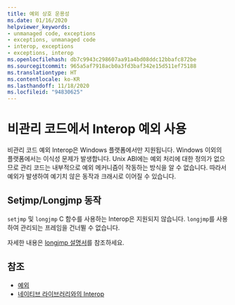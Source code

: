 ```yaml
---
title: 예외 상호 운용성
ms.date: 01/16/2020
helpviewer_keywords:
- unmanaged code, exceptions
- exceptions, unmanaged code
- interop, exceptions
- exceptions, interop
ms.openlocfilehash: db7c9943c298607aa91a4bd08ddc12bbafc872be
ms.sourcegitcommit: 965a5af7918acb0a3fd3baf342e15d511ef75188
ms.translationtype: HT
ms.contentlocale: ko-KR
ms.lasthandoff: 11/18/2020
ms.locfileid: "94830625"
---
```

# <a name="working-with-interop-exceptions-in-unmanaged-code"></a>비관리 코드에서 Interop 예외 사용

비관리 코드 예외 Interop은 Windows 플랫폼에서만 지원됩니다. Windows 이외의 플랫폼에서는 이식성 문제가 발생합니다. Unix ABI에는 예외 처리에 대한 정의가 없으므로 관리 코드는 내부적으로 예외 메커니즘이 작동하는 방식을 알 수 없습니다. 따라서 예외가 발생하여 예기치 않은 동작과 크래시로 이어질 수 있습니다.

## <a name="setjmplongjmp-behaviors"></a>Setjmp/Longjmp 동작

`setjmp` 및 `longjmp` C 함수를 사용하는 Interop은 지원되지 않습니다. `longjmp`를 사용하여 관리되는 프레임을 건너뛸 수 없습니다.

자세한 내용은 [longjmp 설명서](/cpp/c-runtime-library/reference/longjmp)를 참조하세요.

## <a name="see-also"></a>참조

- [예외](index.md)
- [네이티브 라이브러리와의 Interop](https://www.mono-project.com/docs/advanced/pinvoke/#runtime-exception-propagation)
